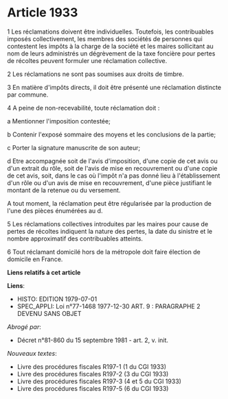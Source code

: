 # Article 1933

1  Les réclamations doivent être individuelles. Toutefois, les contribuables imposés collectivement, les membres des sociétés
de personnes qui contestent les impôts à la charge de la société et les maires sollicitant au nom de leurs administrés un
dégrèvement de la taxe foncière pour pertes de récoltes peuvent formuler une réclamation collective.

2  Les réclamations ne sont pas soumises aux droits de timbre.

3  En matière d'impôts directs, il doit être présenté une réclamation distincte par commune.

4  A peine de non-recevabilité, toute réclamation doit :

a  Mentionner l'imposition contestée;

b  Contenir l'exposé sommaire des moyens et les conclusions de la partie;

c  Porter la signature manuscrite de son auteur;

d  Etre accompagnée soit de l'avis d'imposition, d'une copie de cet avis ou d'un extrait du rôle, soit de l'avis de mise en
recouvrement ou d'une copie de cet avis, soit, dans le cas où l'impôt n'a pas donné lieu à l'établissement d'un rôle ou d'un
avis de mise en recouvrement, d'une pièce justifiant le montant de la retenue ou du versement.

A tout moment, la réclamation peut être régularisée par la production de l'une des pièces énumérées au d.

5  Les réclamations collectives introduites par les maires pour cause de pertes de récoltes indiquent la nature des pertes,
la date du sinistre et le nombre approximatif des contribuables atteints.

6  Tout réclamant domicilé hors de la métropole doit faire élection de domicile en France.

**Liens relatifs à cet article**

**Liens**:

  - HISTO: EDITION 1979-07-01
  - SPEC_APPLI: Loi n°77-1468 1977-12-30 ART. 9 : PARAGRAPHE 2 DEVENU SANS OBJET

_Abrogé par_:

  - Décret n°81-860 du 15 septembre 1981 - art. 2, v. init.

_Nouveaux textes_:

  - Livre des procédures fiscales R197-1 (1 du CGI 1933)
  - Livre des procédures fiscales R197-2 (3 du CGI 1933)
  - Livre des procédures fiscales R197-3 (4 et 5 du CGI 1933)
  - Livre des procédures fiscales R197-5 (6 du CGI 1933)
